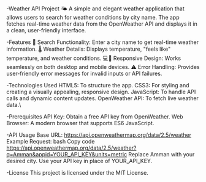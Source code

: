 -Weather API Project 🌤️
A simple and elegant weather application that allows users to search for weather conditions by city name. The app fetches real-time weather data from the OpenWeather API and displays it in a clean, user-friendly interface.

-Features
🔎 Search Functionality: Enter a city name to get real-time weather information.
🌡️ Weather Details: Displays temperature, "feels like" temperature, and weather conditions.
💻📱 Responsive Design: Works seamlessly on both desktop and mobile devices.
⚠️ Error Handling: Provides user-friendly error messages for invalid inputs or API failures.


-Technologies Used
HTML5: To structure the app.
CSS3: For styling and creating a visually appealing, responsive design.
JavaScript: To handle API calls and dynamic content updates.
OpenWeather API: To fetch live weather data.\

-Prerequisites
API Key: Obtain a free API key from OpenWeather.
Web Browser: A modern browser that supports ES6 JavaScript.


-API Usage
Base URL: https://api.openweathermap.org/data/2.5/weather
Example Request:
bash
Copy code
https://api.openweathermap.org/data/2.5/weather?q=Amman&appid=YOUR_API_KEY&units=metric
Replace Amman with your desired city.
Use your API key in place of YOUR_API_KEY.

-License
This project is licensed under the MIT License.